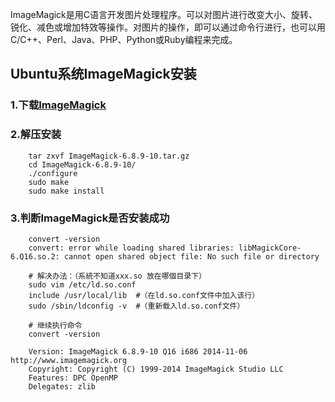 ImageMagick是用C语言开发图片处理程序。可以对图片进行改变大小、旋转、锐化、减色或增加特效等操作。对图片的操作，即可以通过命令行进行，也可以用C/C++、Perl、Java、PHP、Python或Ruby编程来完成。

## Ubuntu系统ImageMagick安装 

### 1.下载[ImageMagick](http://imagemagick.org/script/download.php)
### 2.解压安装
```shell
    tar zxvf ImageMagick-6.8.9-10.tar.gz
    cd ImageMagick-6.8.9-10/
    ./configure
    sudo make
    sudo make install
```
### 3.判断ImageMagick是否安装成功
```shell
    convert -version
    convert: error while loading shared libraries: libMagickCore-6.Q16.so.2: cannot open shared object file: No such file or directory
    
    # 解决办法：（系統不知道xxx.so 放在哪個目录下）
    sudo vim /etc/ld.so.conf
    include /usr/local/lib  #（在ld.so.conf文件中加入该行）
    sudo /sbin/ldconfig -v  #（重新载入ld.so.conf文件）

    # 继续执行命令
    convert -version
    
    Version: ImageMagick 6.8.9-10 Q16 i686 2014-11-06 http://www.imagemagick.org
    Copyright: Copyright (C) 1999-2014 ImageMagick Studio LLC
    Features: DPC OpenMP
    Delegates: zlib
```
